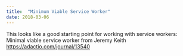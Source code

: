 ```yaml
---
title:  "Minimum Viable Service Worker"
date: 2018-03-06
---
```

This looks like a good starting point for working with service workers: Minimal viable service worker from Jeremy Keith https://adactio.com/journal/13540
